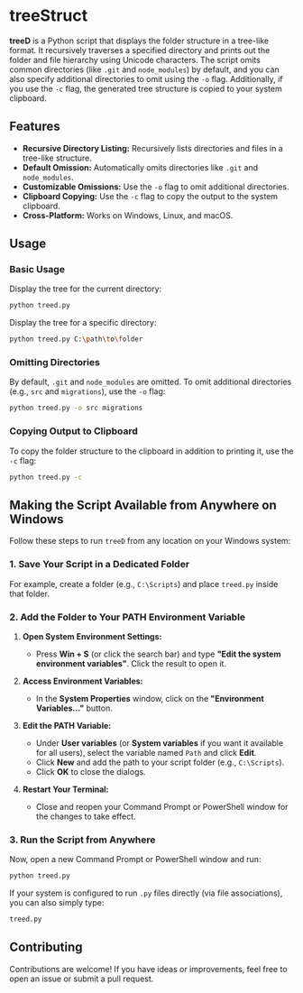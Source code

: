 # treeStruct

**treeD** is a Python script that displays the folder structure in a tree-like format. It recursively traverses a specified directory and prints out the folder and file hierarchy using Unicode characters. The script omits common directories (like `.git` and `node_modules`) by default, and you can also specify additional directories to omit using the `-o` flag. Additionally, if you use the `-c` flag, the generated tree structure is copied to your system clipboard.

## Features

- **Recursive Directory Listing:** Recursively lists directories and files in a tree-like structure.
- **Default Omission:** Automatically omits directories like `.git` and `node_modules`.
- **Customizable Omissions:** Use the `-o` flag to omit additional directories.
- **Clipboard Copying:** Use the `-c` flag to copy the output to the system clipboard.
- **Cross-Platform:** Works on Windows, Linux, and macOS.

## Usage

### Basic Usage

Display the tree for the current directory:

```bash
python treed.py
```

Display the tree for a specific directory:

```bash
python treed.py C:\path\to\folder
```

### Omitting Directories

By default, `.git` and `node_modules` are omitted. To omit additional directories (e.g., `src` and `migrations`), use the `-o` flag:

```bash
python treed.py -o src migrations
```

### Copying Output to Clipboard

To copy the folder structure to the clipboard in addition to printing it, use the `-c` flag:

```bash
python treed.py -c
```

## Making the Script Available from Anywhere on Windows

Follow these steps to run `treeD` from any location on your Windows system:

### 1. Save Your Script in a Dedicated Folder

For example, create a folder (e.g., `C:\Scripts`) and place `treed.py` inside that folder.

### 2. Add the Folder to Your PATH Environment Variable

1. **Open System Environment Settings:**
   - Press **Win + S** (or click the search bar) and type **"Edit the system environment variables"**. Click the result to open it.

2. **Access Environment Variables:**
   - In the **System Properties** window, click on the **"Environment Variables..."** button.

3. **Edit the PATH Variable:**
   - Under **User variables** (or **System variables** if you want it available for all users), select the variable named `Path` and click **Edit**.
   - Click **New** and add the path to your script folder (e.g., `C:\Scripts`).
   - Click **OK** to close the dialogs.

4. **Restart Your Terminal:**
   - Close and reopen your Command Prompt or PowerShell window for the changes to take effect.

### 3. Run the Script from Anywhere

Now, open a new Command Prompt or PowerShell window and run:

```bash
python treed.py
```

If your system is configured to run `.py` files directly (via file associations), you can also simply type:

```bash
treed.py
```

## Contributing

Contributions are welcome! If you have ideas or improvements, feel free to open an issue or submit a pull request.
